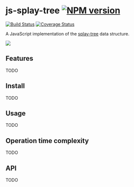 # js-splay-tree  [![NPM version](https://img.shields.io/npm/v/@tyriar/splay-tree.svg?style=flat)](https://www.npmjs.org/package/@tyriar/splay-tree)

[![Build Status](http://img.shields.io/travis/Tyriar/js-splay-tree.svg?style=flat)](http://travis-ci.org/Tyriar/js-splay-tree) [![Coverage Status](https://img.shields.io/coveralls/Tyriar/js-splay-tree.svg?branch=master&service=github)](https://coveralls.io/github/Tyriar/js-splay-tree?branch=master)

A JavaScript implementation of the [splay-tree](http://www.growingwiththeweb.com/2013/06/data-structure-splay-tree.html) data structure.

![](http://www.growingwiththeweb.com/images/2013/06/09/worst-case.svg)

## Features

TODO

## Install

TODO

## Usage

TODO

## Operation time complexity

TODO

## API

TODO
